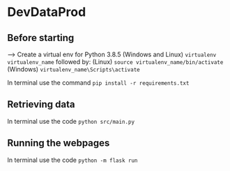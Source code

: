 # DevDataProd

## Before starting
--> Create a virtual env for Python 3.8.5
(Windows and Linux)
`virtualenv virtualenv_name`
followed by:
(Linux)
`source virtualenv_name/bin/activate`
(Windows)
`virtualenv_name\Scripts\activate`

In terminal use the command
`pip install -r requirements.txt`

## Retrieving data
In terminal use the code
`python src/main.py`

## Running the webpages
In terminal use the code
`python -m flask run`

